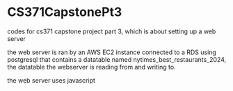 # CS371CapstonePt3
codes for cs371 capstone project part 3, which is about setting up a web server

the web server is ran by an AWS EC2 instance connected to a RDS using postgresql that contains a datatable named nytimes_best_restaurants_2024, the datatable the webserver is reading from and writing to.

the web server uses javascript
